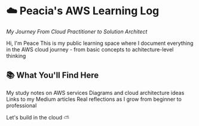 # ☁️ Peacia's AWS Learning Log
*My Journey From Cloud Practitioner to Solution Architect*

Hi, I'm Peace
This is my public learning space where I document everything in the AWS cloud journey - from basic concepts to achitecture-level thinking

## 📚 What You'll Find Here

My study notes on AWS services
Diagrams and cloud architecture ideas
Links to my Medium articles
Real reflections as I grow from beginner to professional

Let's build in the cloud ⛅️
